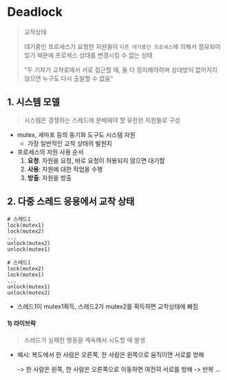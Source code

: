﻿

# Deadlock

> 교착상태
>
> 대기중인 프로세스가 요청한 자원들이 `다른 대기중인 프로세스`에 의해서 점유되어 있기 때문에 프로세스 상태를 변경시킬 수 없는 상태
>
> "두 기차가 교차로에서 서로 접근할 때, 둘 다 정지해야하며 상대방이 없어지지 않으면 누구도 다시 출발할 수 없음"

## 1. 시스템 모델

> 시스템은 경쟁하는 스레드에 분배돼야 할 유한한 자원들로 구성

- mutex, 세마포 등의 동기화 도구도 시스템 자원
  - 가장 일반적인 교착 상태의 발원지
- 프로세스의 자원 사용 순서
  1. **요청**: 자원을 요청, 바로 요청이 허용되지 않으면 대기함
  2. **사용**: 자원에 대한 작업을 수행
  3. **방출**: 자원을 방출



## 2. 다중 스레드 응용에서 교착 상태

```
# 스레드1
lock(mutex1)
lock(mutex2)
...
unlock(mutex2)
unlock(mutex1)

# 스레드1
lock(mutex2)
lock(mutex1)
...
unlock(mutex1)
unlock(mutex2)
```

- 스레드1이 mutex1획득, 스레드2가 mutex2를 획득하면 교착상태에 빠짐



#### 1) 라이브락

> 스레드가 실패한 행동을 계속해서 시도할 때 발생

- 예시: 복도에서 한 사람은 오른쪽, 한 사람은 왼쪽으로 움직이면 서로를 방해

  -> 한 사람은 왼쪽, 한 사람은 오른쪽으로 이동하면 여전히 서로를 방해 -> 반복 ...

